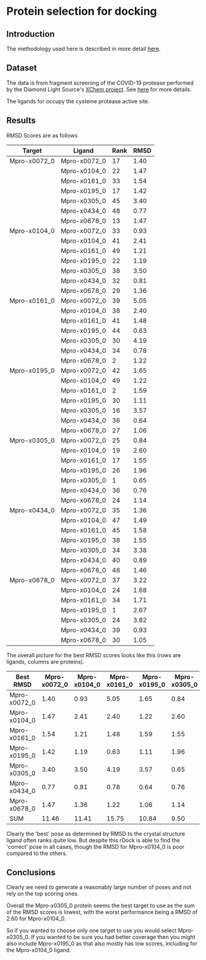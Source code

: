 # Protein selection for docking

## Introduction

The methodology used here is described in more detail [here](../../../nudt7/expts/pretein-selection/README.md).

## Dataset

The data is from fragment screening of the COVID-19 protease performed by the Diamond Light Source's 
[XChem project](https://www.diamond.ac.uk/Instruments/Mx/Fragment-Screening.html).
See [here](https://www.diamond.ac.uk/covid-19/for-scientists/Main-protease-structure-and-XChem.html) for more details.

The ligands for occupy the cysteine protease active site.


## Results

RMSD Scores are as follows

| Target | Ligand | Rank | RMSD
| --- | --- | --- | ---
| Mpro-x0072_0 | Mpro-x0072_0 | 17 | 1.40
| | Mpro-x0104_0 | 22 | 1.47
| | Mpro-x0161_0 | 33 | 1.54
| | Mpro-x0195_0 | 17 | 1.42
| | Mpro-x0305_0 | 45 | 3.40
| | Mpro-x0434_0 | 48 | 0.77
| | Mpro-x0678_0 | 13 | 1.47
| Mpro-x0104_0 | Mpro-x0072_0 | 33 | 0.93
| | Mpro-x0104_0 | 41 | 2.41
| | Mpro-x0161_0 | 49 | 1.21
| | Mpro-x0195_0 | 22 | 1.19
| | Mpro-x0305_0 | 38 | 3.50
| | Mpro-x0434_0 | 32 | 0.81
| | Mpro-x0678_0 | 29 | 1.36
| Mpro-x0161_0 | Mpro-x0072_0 | 39 | 5.05
| | Mpro-x0104_0 | 38 | 2.40
| | Mpro-x0161_0 | 41 | 1.48
| | Mpro-x0195_0 | 44 | 0.63
| | Mpro-x0305_0 | 30 | 4.19
| | Mpro-x0434_0 | 34 | 0.78
| | Mpro-x0678_0 | 2 | 1.22
| Mpro-x0195_0 | Mpro-x0072_0 | 42 | 1.65
| | Mpro-x0104_0 | 49 | 1.22
| | Mpro-x0161_0 | 2  | 1.59
| | Mpro-x0195_0 | 30 | 1.11
| | Mpro-x0305_0 | 16 | 3.57
| | Mpro-x0434_0 | 36 | 0.64
| | Mpro-x0678_0 | 27 | 1.06
| Mpro-x0305_0 | Mpro-x0072_0 | 25 | 0.84
| | Mpro-x0104_0 | 19 | 2.60
| | Mpro-x0161_0 | 17 | 1.55
| | Mpro-x0195_0 | 26 | 1.96
| | Mpro-x0305_0 | 1 | 0.65
| | Mpro-x0434_0 | 36 | 0.76
| | Mpro-x0678_0 | 24 | 1.14
| Mpro-x0434_0 | Mpro-x0072_0 | 35 | 1.36
| | Mpro-x0104_0 | 47 | 1.49
| | Mpro-x0161_0 | 45 | 1.58
| | Mpro-x0195_0 | 38 | 1.55
| | Mpro-x0305_0 | 34 | 3.38
| | Mpro-x0434_0 | 40 | 0.89
| | Mpro-x0678_0 | 48 | 1.46
| Mpro-x0678_0 | Mpro-x0072_0 | 37 | 3.22
| | Mpro-x0104_0 | 24 | 1.68
| | Mpro-x0161_0 | 34 | 1.71
| | Mpro-x0195_0 | 1 | 2.67
| | Mpro-x0305_0 | 24 | 3.82
| | Mpro-x0434_0 | 39 | 0.93
| | Mpro-x0678_0 | 30 | 1.05




The overall picture for the best RMSD scores looks like this (rows are ligands, columns are proteins).


| Best RMSD | Mpro-x0072_0 | Mpro-x0104_0 | Mpro-x0161_0 | Mpro-x0195_0 | Mpro-x0305_0 | Mpro-x0434_0 | Mpro-x0678_0 
| ------------ | ----- | ----- | ----- | ----- | ----- | ----- | -----
| Mpro-x0072_0 |  1.40 |  0.93 |  5.05 |  1.65 |  0.84 |  1.36 |  3.22
| Mpro-x0104_0 |  1.47 |  2.41 |  2.40 |  1.22 |  2.60 |  1.49 |  1.68
| Mpro-x0161_0 |  1.54 |  1.21 |  1.48 |  1.59 |  1.55 |  1.58 |  1.71
| Mpro-x0195_0 |  1.42 |  1.19 |  0.63 |  1.11 |  1.96 |  1.55 |  2.67
| Mpro-x0305_0 |  3.40 |  3.50 |  4.19 |  3.57 |  0.65 |  3.38 |  3.82
| Mpro-x0434_0 |  0.77 |  0.81 |  0.78 |  0.64 |  0.76 |  0.89 |  0.93
| Mpro-x0678_0 |  1.47 |  1.36 |  1.22 |  1.06 |  1.14 |  1.46 |  1.05
| SUM          | 11.46 | 11.41 | 15.75 | 10.84 |  9.50 | 11.71 | 15.08



Clearly the 'best' pose as determined by RMSD to the crystal structure ligand often ranks quite low.
But despite this rDock is able to find the 'correct' pose in all cases, though the RMSD for Mpro-x0104_0
is poor compared to the others.

## Conclusions

Clearly we need to generate a reasonably large number of poses and not rely on the top scoring ones.

Overall the Mpro-x0305_0 protein seems the best target to use as the sum of the RMSD scores is lowest, with the worst
performance being a RMSD of 2.60 for Mpro-x0104_0.

So if you wanted to choose only one target to use you would select Mpro-x0305_0. If you wanted to be sure you had better
coverage then you might also include Mpro-x0195_0 as that also mostly has low scores, including for the Mpro-x0104_0 ligand.



